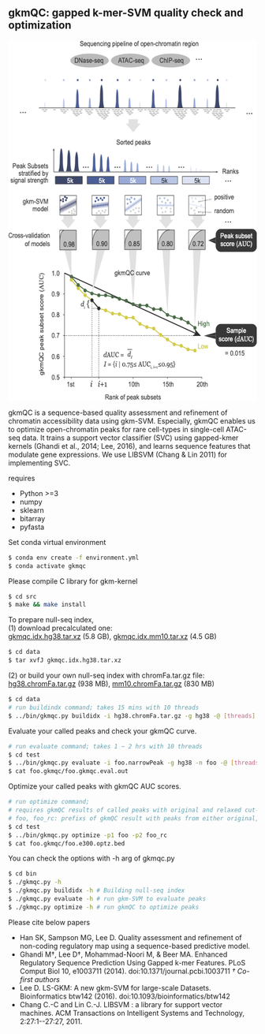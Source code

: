 ## gkmQC: gapped k-mer-SVM quality check and optimization

<img align="center" src="./gkmQC_concept_rev.png" width="597" height="733" /> 

gkmQC is a sequence-based quality assessment and refinement of
chromatin accessibility data using gkm-SVM.
Especially, gkmQC enables us to optimize open-chromatin peaks
for rare cell-types in single-cell ATAC-seq data.
It trains a support vector classifier (SVC) using gapped-kmer kernels
(Ghandi et al., 2014; Lee, 2016), and learns sequence features that modulate
gene expressions. We use LIBSVM (Chang & Lin 2011) for implementing SVC.


requires 

* Python >=3
* numpy
* sklearn
* bitarray
* pyfasta

Set conda virtual environment
```bash
$ conda env create -f environment.yml
$ conda activate gkmqc
```


Please compile C library for gkm-kernel
```bash
$ cd src
$ make && make install
```


To prepare null-seq index,\
(1) download precalculated one:\
[gkmqc.idx.hg38.tar.xz](https://www.dropbox.com/s/wtjylew5ybim29x/gkmqc.idx.hg38.tar.xz?dl=0) (5.8 GB), [gkmqc.idx.mm10.tar.xz](https://www.dropbox.com/s/qye3ts8jep78o3u/gkmqc.idx.mm10.tar.xz?dl=0) (4.5 GB)
```bash
$ cd data
$ tar xvfJ gkmqc.idx.hg38.tar.xz
```

(2) or build your own null-seq index with chromFa.tar.gz file:\
[hg38.chromFa.tar.gz](https://hgdownload.soe.ucsc.edu/goldenPath/hg38/bigZips/hg38.chromFa.tar.gz) (938 MB), [mm10.chromFa.tar.gz](https://hgdownload.soe.ucsc.edu/goldenPath/mm10/bigZips/chromFa.tar.gz) (830 MB)
```bash
$ cd data
# run buildindx command; takes 15 mins with 10 threads
$ ../bin/gkmqc.py buildidx -i hg38.chromFa.tar.gz -g hg38 -@ [threads]
```


Evaluate your called peaks and check your gkmQC curve.
```bash
# run evaluate command; takes 1 ~ 2 hrs with 10 threads
$ cd test
$ ../bin/gkmqc.py evaluate -i foo.narrowPeak -g hg38 -n foo -@ [threads]
$ cat foo.gkmqc/foo.gkmqc.eval.out
```

Optimize your called peaks with gkmQC AUC scores.
```bash
# run optimize command;
# requires gkmQC results of called peaks with original and relaxed cut-off
# foo, foo_rc: prefixs of gkmQC result with peaks from either original, relaxed cut-off
$ cd test
$ ../bin/gkmqc.py optimize -p1 foo -p2 foo_rc
$ cat foo.gkmqc/foo.e300.optz.bed
```

You can check the options with -h arg of gkmqc.py
```bash
$ cd bin
$ ./gkmqc.py -h
$ ./gkmqc.py buildidx -h # Building null-seq index
$ ./gkmqc.py evaluate -h # run gkm-SVM to evaluate peaks
$ ./gkmqc.py optimize -h # run gkmQC to optimize peaks
```


Please cite below papers
* Han SK, Sampson MG, Lee D. Quality assessment and refinement of non-coding regulatory map using a sequence-based predictive model.
* Ghandi M†, Lee D†, Mohammad-Noori M, & Beer MA. Enhanced Regulatory Sequence Prediction Using Gapped k-mer Features. PLoS Comput Biol 10, e1003711 (2014). doi:10.1371/journal.pcbi.1003711 *† Co-first authors*
* Lee D. LS-GKM: A new gkm-SVM for large-scale Datasets. Bioinformatics btw142 (2016). doi:10.1093/bioinformatics/btw142
* Chang C.-C and Lin C.-J. LIBSVM : a library for support vector machines. ACM Transactions on Intelligent Systems and Technology, 2:27:1--27:27, 2011.

